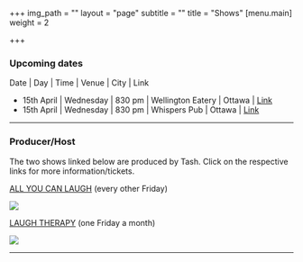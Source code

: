 +++
img_path = ""
layout = "page"
subtitle = ""
title = "Shows"
[menu.main]
weight = 2

+++
### Upcoming dates

Date | Day | Time | Venue | City | Link

* 15th April | Wednesday | 830 pm | Wellington Eatery | Ottawa | [Link](https://www.eventbrite.ca/o/comedy-ottawa-10826961900)
* 15th April | Wednesday | 830 pm | Whispers Pub | Ottawa | [Link](https://www.eventbrite.ca/o/comedy-ottawa-10826961900)

***

### Producer/Host

The two shows linked below are produced by Tash. Click on the respective links for more information/tickets. 

[ALL YOU CAN LAUGH](https://www.eventbrite.ca/e/all-you-can-laugh-tickets-39145960622 "AYCL") (every other Friday)

![](/images/banner_aycl.jpg)

[LAUGH THERAPY](https://www.eventbrite.ca/e/laugh-therapy-tickets-83344871755 "LT") (one Friday a month)

![](/images/banner.jpg)

***